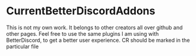 # CurrentBetterDiscordAddons
This is not my own work. It belongs to other creators all over github and other pages.
Feel free to use the same plugins I am using with BetterDiscord, to get a better user experience.
CR should be marked in the particular file
